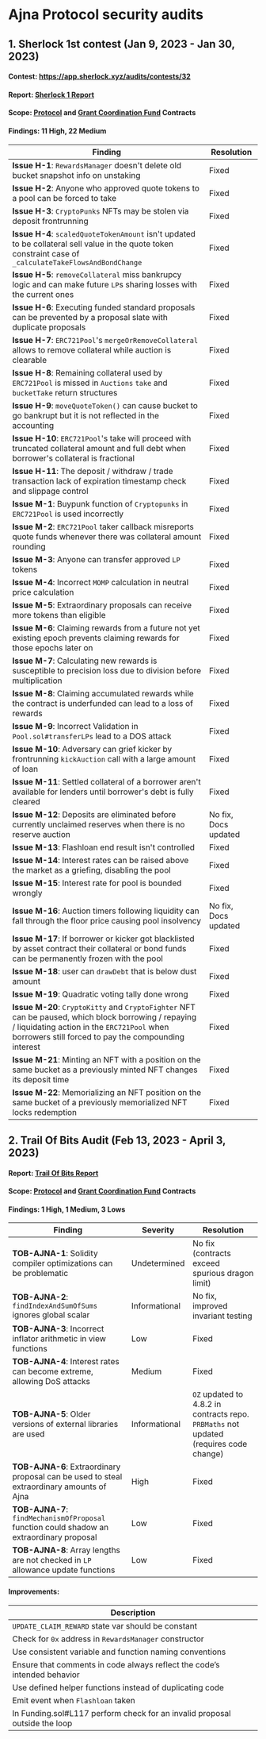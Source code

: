 # Ajna Protocol security audits
## 1. Sherlock 1st contest (Jan 9, 2023 - Jan 30, 2023)
#### Contest: https://app.sherlock.xyz/audits/contests/32

#### Report: [Sherlock 1 Report](./sherlock/Contest1.md)
#### Scope: [Protocol](https://github.com/ajna-finance/ajna-core) and [Grant Coordination Fund](https://github.com/ajna-finance/ajna-grants) Contracts
#### Findings: 11 High, 22 Medium

| Finding | Resolution |
| --- | --- |
| **Issue H-1**: `RewardsManager` doesn't delete old bucket snapshot info on unstaking | Fixed |
| **Issue H-2**: Anyone who approved quote tokens to a pool can be forced to take | Fixed |
| **Issue H-3**: `CryptoPunks` NFTs may be stolen via deposit frontrunning | Fixed |
| **Issue H-4**: `scaledQuoteTokenAmount` isn't updated to be collateral sell value in the quote token constraint case of `_calculateTakeFlowsAndBondChange` | Fixed |
| **Issue H-5**: `removeCollateral` miss bankrupcy logic and can make future `LP`s sharing losses with the current ones | Fixed |
| **Issue H-6**: Executing funded standard proposals can be prevented by a proposal slate with duplicate proposals | Fixed |
| **Issue H-7**: `ERC721Pool`'s `mergeOrRemoveCollateral` allows to remove collateral while auction is clearable | Fixed |
| **Issue H-8**: Remaining collateral used by `ERC721Pool` is missed in `Auctions` `take` and `bucketTake` return structures | Fixed |
| **Issue H-9**: `moveQuoteToken()` can cause bucket to go bankrupt but it is not reflected in the accounting | Fixed |
| **Issue H-10**: `ERC721Pool`'s take will proceed with truncated collateral amount and full debt when borrower's collateral is fractional | Fixed |
| **Issue H-11**: The deposit / withdraw / trade transaction lack of expiration timestamp check and slippage control | Fixed |
| **Issue M-1**: Buypunk function of `Cryptopunks` in `ERC721Pool` is used incorrectly | Fixed |
| **Issue M-2**: `ERC721Pool` taker callback misreports quote funds whenever there was collateral amount rounding | Fixed |
| **Issue M-3**: Anyone can transfer approved `LP` tokens | Fixed |
| **Issue M-4**: Incorrect `MOMP` calculation in neutral price calculation | Fixed |
| **Issue M-5**: Extraordinary proposals can receive more tokens than eligible | Fixed |
| **Issue M-6**: Claiming rewards from a future not yet existing epoch prevents claiming rewards for those epochs later on | Fixed |
| **Issue M-7**: Calculating new rewards is susceptible to precision loss due to division before multiplication | Fixed |
| **Issue M-8**: Claiming accumulated rewards while the contract is underfunded can lead to a loss of rewards | Fixed |
| **Issue M-9**: Incorrect Validation in `Pool.sol#transferLPs` lead to a DOS attack | Fixed |
| **Issue M-10**: Adversary can grief kicker by frontrunning `kickAuction` call with a large amount of loan | Fixed |
| **Issue M-11**: Settled collateral of a borrower aren't available for lenders until borrower's debt is fully cleared | Fixed |
| **Issue M-12**: Deposits are eliminated before currently unclaimed reserves when there is no reserve auction | No fix, Docs updated |
| **Issue M-13**: Flashloan end result isn't controlled | Fixed |
| **Issue M-14**: Interest rates can be raised above the market as a griefing, disabling the pool | Fixed |
| **Issue M-15**: Interest rate for pool is bounded wrongly | Fixed |
| **Issue M-16**: Auction timers following liquidity can fall through the floor price causing pool insolvency | No fix, Docs updated |
| **Issue M-17**: If borrower or kicker got blacklisted by asset contract their collateral or bond funds can be permanently frozen with the pool | Fixed |
| **Issue M-18**: user can `drawDebt` that is below dust amount | Fixed |
| **Issue M-19**: Quadratic voting tally done wrong | Fixed |
| **Issue M-20**: `CryptoKitty` and `CryptoFighter` NFT can be paused, which block borrowing / repaying / liquidating action in the `ERC721Pool` when borrowers still forced to pay the compounding interest | Fixed |
| **Issue M-21**: Minting an NFT with a position on the same bucket as a previously minted NFT changes its deposit time | Fixed |
| **Issue M-22**: Memorializing an NFT position on the same bucket of a previously memorialized NFT locks redemption | Fixed |

## 2. Trail Of Bits Audit (Feb 13, 2023 - April 3, 2023)
#### Report: [Trail Of Bits Report](./tob/Ajna_Final_Report.pdf) 
#### Scope: [Protocol](https://github.com/ajna-finance/ajna-core) and [Grant Coordination Fund](https://github.com/ajna-finance/ajna-grants) Contracts
#### Findings: 1 High, 1 Medium, 3 Lows

| Finding | Severity | Resolution |
| --- | --- | --- |
| **TOB-AJNA-1**: Solidity compiler optimizations can be problematic | Undetermined | No fix (contracts exceed spurious dragon limit) |
| **TOB-AJNA-2**: `findIndexAndSumOfSums` ignores global scalar | Informational |  No fix, improved invariant testing |
| **TOB-AJNA-3**: Incorrect inflator arithmetic in view functions | Low |  Fixed |
| **TOB-AJNA-4**: Interest rates can become extreme, allowing DoS attacks | Medium |  Fixed |
| **TOB-AJNA-5**: Older versions of external libraries are used | Informational |  `OZ` updated to 4.8.2 in contracts repo. `PRBMaths` not updated (requires code change) |
| **TOB-AJNA-6**: Extraordinary proposal can be used to steal extraordinary amounts of Ajna | High |  Fixed |
| **TOB-AJNA-7**: `findMechanismOfProposal` function could shadow an extraordinary proposal | Low |  Fixed |
| **TOB-AJNA-8**: Array lengths are not checked in `LP` allowance update functions | Low |  Fixed |

#### Improvements:

| Description |
| --- |
| `UPDATE_CLAIM_REWARD` state var should be constant |
| Check for `0x` address in `RewardsManager` constructor |
| Use consistent variable and function naming conventions |
| Ensure that comments in code always reflect the code’s intended behavior |
| Use defined helper functions instead of duplicating code |
| Emit event when `Flashloan` taken |
| In Funding.sol#L117 perform check for an invalid proposal outside the loop |
